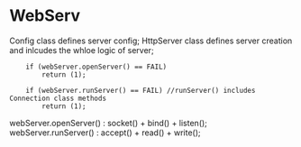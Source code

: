 # WebServ

Config class defines server config;
HttpServer class defines server creation and inlcudes the whloe logic of server;

```
	if (webServer.openServer() == FAIL)
		return (1);

	if (webServer.runServer() == FAIL) //runServer() includes Connection class methods
		return (1);
```
webServer.openServer() : socket() + bind() + listen();
webServer.runServer() : accept() + read() + write();
